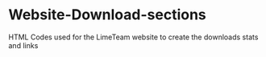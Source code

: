 # Website-Download-sections
HTML Codes used for the LimeTeam website to create the downloads stats and links
